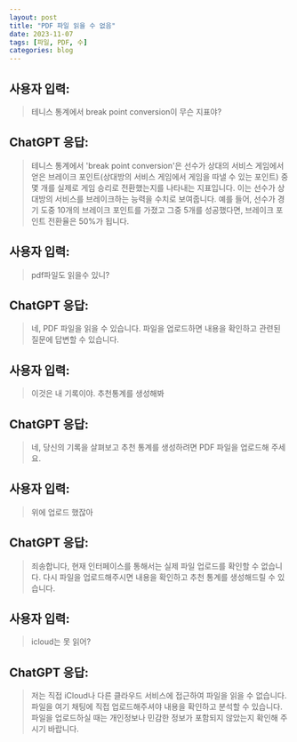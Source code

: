 ```yaml
---
layout: post
title: "PDF 파일 읽을 수 없음"
date: 2023-11-07
tags: [파일, PDF, 수]
categories: blog
---
```


## 사용자 입력:
> 테니스 통계에서 break point conversion이 무슨 지표야?

## ChatGPT 응답:
> 테니스 통계에서 'break point conversion'은 선수가 상대의 서비스 게임에서 얻은 브레이크 포인트(상대방의 서비스 게임에서 게임을 따낼 수 있는 포인트) 중 몇 개를 실제로 게임 승리로 전환했는지를 나타내는 지표입니다. 이는 선수가 상대방의 서비스를 브레이크하는 능력을 수치로 보여줍니다. 예를 들어, 선수가 경기 도중 10개의 브레이크 포인트를 가졌고 그중 5개를 성공했다면, 브레이크 포인트 전환율은 50%가 됩니다.

## 사용자 입력:
> pdf파일도 읽을수 있니?

## ChatGPT 응답:
> 네, PDF 파일을 읽을 수 있습니다. 파일을 업로드하면 내용을 확인하고 관련된 질문에 답변할 수 있습니다.

## 사용자 입력:
> 이것은 내 기록이야. 추천통계를 생성해봐

## ChatGPT 응답:
> 네, 당신의 기록을 살펴보고 추천 통계를 생성하려면 PDF 파일을 업로드해 주세요.

## 사용자 입력:
> 위에 업로드 했잖아


## ChatGPT 응답:
> 죄송합니다, 현재 인터페이스를 통해서는 실제 파일 업로드를 확인할 수 없습니다. 다시 파일을 업로드해주시면 내용을 확인하고 추천 통계를 생성해드릴 수 있습니다.

## 사용자 입력:
> icloud는 못 읽어?


## ChatGPT 응답:
> 저는 직접 iCloud나 다른 클라우드 서비스에 접근하여 파일을 읽을 수 없습니다. 파일을 여기 채팅에 직접 업로드해주셔야 내용을 확인하고 분석할 수 있습니다. 파일을 업로드하실 때는 개인정보나 민감한 정보가 포함되지 않았는지 확인해 주시기 바랍니다.

